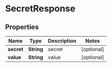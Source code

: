 # SecretResponse

## Properties
Name | Type | Description | Notes
------------ | ------------- | ------------- | -------------
**secret** | **String** | secret |  [optional]
**value** | **String** | value |  [optional]
